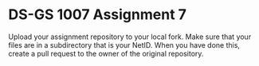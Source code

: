 DS-GS 1007 Assignment 7
=======================

Upload your assignment repository to your local fork.
Make sure that your files are in a subdirectory that is your NetID.
When you have done this, create a pull request to the owner of the original repository.
